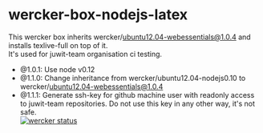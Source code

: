 # wercker-box-nodejs-latex
This wercker box inherits wercker/ubuntu12.04-webessentials@1.0.4 and installs texlive-full on top of it.   
It's used for juwit-team organisation ci testing.   
- @1.0.1: Use node v0.12   
- @1.1.0: Change inheritance from wercker/ubuntu12.04-nodejs0.10 to wercker/ubuntu12.04-webessentials@1.0.4   
- @1.1.1: Generate ssh-key for github machine user with readonly access to juwit-team repositories. Do not use this key in any other way, it's not safe.    
[![wercker status](https://app.wercker.com/status/6cdc632d16eebec9b69fe86709d54d45/m "wercker status")](https://app.wercker.com/project/bykey/6cdc632d16eebec9b69fe86709d54d45)
